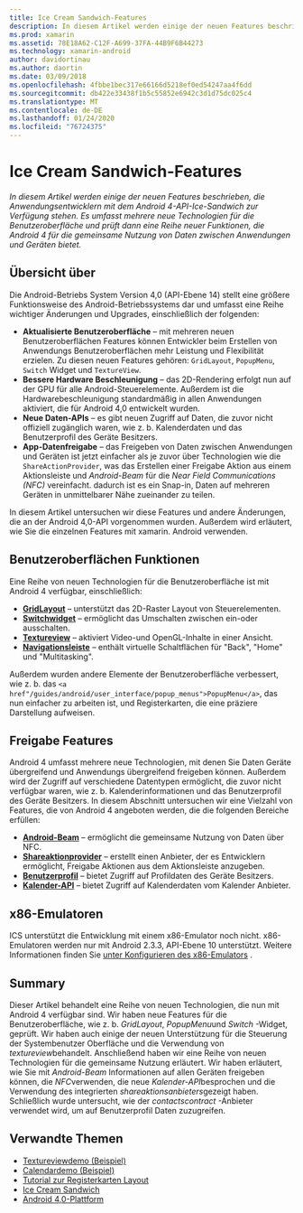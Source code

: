 ```yaml
---
title: Ice Cream Sandwich-Features
description: In diesem Artikel werden einige der neuen Features beschrieben, die Anwendungsentwicklern mit dem Android 4-API-Ice-Sandwich zur Verfügung stehen. Es umfasst mehrere neue Technologien für die Benutzeroberfläche und prüft dann eine Reihe neuer Funktionen, die Android 4 für die gemeinsame Nutzung von Daten zwischen Anwendungen und Geräten bietet.
ms.prod: xamarin
ms.assetid: 78E18A62-C12F-A699-37FA-44B9F6B44273
ms.technology: xamarin-android
author: davidortinau
ms.author: daortin
ms.date: 03/09/2018
ms.openlocfilehash: 4fbbe1bec317e66166d5218ef0ed54247aa4f6dd
ms.sourcegitcommit: db422e33438f1b5c55852e6942c3d1d75dc025c4
ms.translationtype: MT
ms.contentlocale: de-DE
ms.lasthandoff: 01/24/2020
ms.locfileid: "76724375"
---
```

# <a name="ice-cream-sandwich-features"></a>Ice Cream Sandwich-Features

_In diesem Artikel werden einige der neuen Features beschrieben, die Anwendungsentwicklern mit dem Android 4-API-Ice-Sandwich zur Verfügung stehen. Es umfasst mehrere neue Technologien für die Benutzeroberfläche und prüft dann eine Reihe neuer Funktionen, die Android 4 für die gemeinsame Nutzung von Daten zwischen Anwendungen und Geräten bietet._

## <a name="overview"></a>Übersicht über

Die Android-Betriebs System Version 4,0 (API-Ebene 14) stellt eine größere Funktionsweise des Android-Betriebssystems dar und umfasst eine Reihe wichtiger Änderungen und Upgrades, einschließlich der folgenden:

- **Aktualisierte Benutzeroberfläche** – mit mehreren neuen Benutzeroberflächen Features können Entwickler beim Erstellen von Anwendungs Benutzeroberflächen mehr Leistung und Flexibilität erzielen. Zu diesen neuen Features gehören: `GridLayout`, `PopupMenu`, `Switch` Widget und `TextureView`.
- **Bessere Hardware Beschleunigung** – das 2D-Rendering erfolgt nun auf der GPU für alle Android-Steuerelemente. Außerdem ist die Hardwarebeschleunigung standardmäßig in allen Anwendungen aktiviert, die für Android 4,0 entwickelt wurden.
- **Neue Daten-APIs** – es gibt neuen Zugriff auf Daten, die zuvor nicht offiziell zugänglich waren, wie z. b. Kalenderdaten und das Benutzerprofil des Geräte Besitzers.
- **App-Datenfreigabe** – das Freigeben von Daten zwischen Anwendungen und Geräten ist jetzt einfacher als je zuvor über Technologien wie die `ShareActionProvider`, was das Erstellen einer Freigabe Aktion aus einem Aktionsleiste und *Android-Beam* für die *Near Field Communications (NFC)* vereinfacht. dadurch ist es ein Snap-in, Daten auf mehreren Geräten in unmittelbarer Nähe zueinander zu teilen.

In diesem Artikel untersuchen wir diese Features und andere Änderungen, die an der Android 4,0-API vorgenommen wurden. Außerdem wird erläutert, wie Sie die einzelnen Features mit xamarin. Android verwenden.

## <a name="user-interface-features"></a>Benutzeroberflächen Funktionen

Eine Reihe von neuen Technologien für die Benutzeroberfläche ist mit Android 4 verfügbar, einschließlich:

- **[GridLayout](~/android/user-interface/layouts/grid-layout.md)** – unterstützt das 2D-Raster Layout von Steuerelementen.
- **[Switchwidget](~/android/user-interface/controls/switch.md)** – ermöglicht das Umschalten zwischen ein-oder ausschalten.
- **[Textureview](~/android/user-interface/controls/texture-view.md)** – aktiviert Video-und OpenGL-Inhalte in einer Ansicht.
- **[Navigationsleiste](~/android/user-interface/controls/navigation-bar.md)** – enthält virtuelle Schaltflächen für "Back", "Home" und "Multitasking".

Außerdem wurden andere Elemente der Benutzeroberfläche verbessert, wie z. b. das `<a href"/guides/android/user_interface/popup_menus">PopupMenu</a>`, das nun einfacher zu arbeiten ist, und Registerkarten, die eine präziere Darstellung aufweisen.

## <a name="sharing-features"></a>Freigabe Features

Android 4 umfasst mehrere neue Technologien, mit denen Sie Daten Geräte übergreifend und Anwendungs übergreifend freigeben können. Außerdem wird der Zugriff auf verschiedene Datentypen ermöglicht, die zuvor nicht verfügbar waren, wie z. b. Kalenderinformationen und das Benutzerprofil des Geräte Besitzers. In diesem Abschnitt untersuchen wir eine Vielzahl von Features, die von Android 4 angeboten werden, die die folgenden Bereiche erfüllen:

- **[Android-Beam](~/android/platform/android-beam.md)** – ermöglicht die gemeinsame Nutzung von Daten über NFC.
- **[Shareaktionprovider](~/android/user-interface/controls/action-bar.md)** – erstellt einen Anbieter, der es Entwicklern ermöglicht, Freigabe Aktionen aus dem Aktionsleiste anzugeben.
- **[Benutzerprofil](~/android/user-interface/user-profile.md)** – bietet Zugriff auf Profildaten des Geräte Besitzers.
- **[Kalender-API](~/android/user-interface/controls/calendar.md)** – bietet Zugriff auf Kalenderdaten vom Kalender Anbieter.

## <a name="x86-emulators"></a>x86-Emulatoren

ICS unterstützt die Entwicklung mit einem x86-Emulator noch nicht. x86-Emulatoren werden nur mit Android 2.3.3, API-Ebene 10 unterstützt. Weitere Informationen finden Sie [unter Konfigurieren des x86-Emulators](~/android/get-started/installation/android-emulator/index.md) .

## <a name="summary"></a>Summary

Dieser Artikel behandelt eine Reihe von neuen Technologien, die nun mit Android 4 verfügbar sind. Wir haben neue Features für die Benutzeroberfläche, wie z. b. *GridLayout*, *PopupMenu*und *Switch* -Widget, geprüft. Wir haben auch einige der neuen Unterstützung für die Steuerung der Systembenutzer Oberfläche und die Verwendung von *textureview*behandelt. Anschließend haben wir eine Reihe von neuen Technologien für die gemeinsame Nutzung erläutert. Wir haben erläutert, wie Sie mit *Android-Beam* Informationen auf allen Geräten freigeben können, die *NFC*verwenden, die neue *Kalender-API*besprochen und die Verwendung des integrierten *shareaktionsanbieters*gezeigt haben.
Schließlich wurde untersucht, wie der *contactscontract* -Anbieter verwendet wird, um auf Benutzerprofil Daten zuzugreifen.

## <a name="related-links"></a>Verwandte Themen

- [Textureviewdemo (Beispiel)](https://docs.microsoft.com/samples/xamarin/monodroid-samples/textureviewdemo)
- [Calendardemo (Beispiel)](https://docs.microsoft.com/samples/xamarin/monodroid-samples/calendardemo)
- [Tutorial zur Registerkarten Layout](~/android/user-interface/layouts/tab-layout/index.md)
- [Ice Cream Sandwich](https://developer.android.com/about/versions/android-4.0-highlights.html)
- [Android 4,0-Plattform](https://developer.android.com/about/versions/android-4.0.html)

